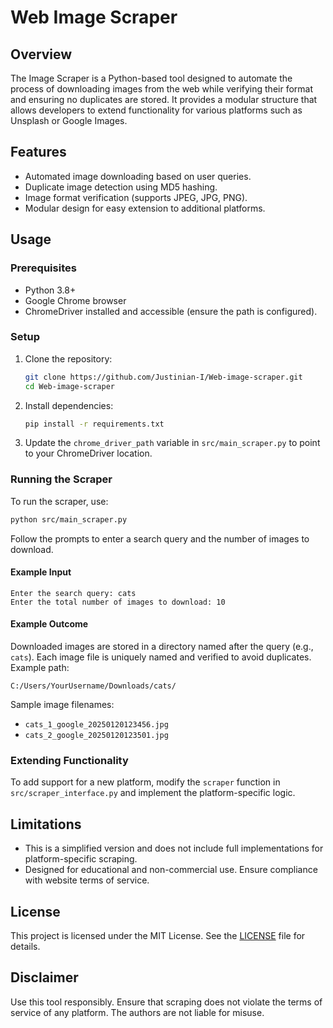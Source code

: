 # Web Image Scraper

## Overview
The Image Scraper is a Python-based tool designed to automate the process of downloading images from the web while verifying their format and ensuring no duplicates are stored. It provides a modular structure that allows developers to extend functionality for various platforms such as Unsplash or Google Images.

## Features
- Automated image downloading based on user queries.
- Duplicate image detection using MD5 hashing.
- Image format verification (supports JPEG, JPG, PNG).
- Modular design for easy extension to additional platforms.

## Usage
### Prerequisites
- Python 3.8+
- Google Chrome browser
- ChromeDriver installed and accessible (ensure the path is configured).

### Setup
1. Clone the repository:
   ```bash
   git clone https://github.com/Justinian-I/Web-image-scraper.git 
   cd Web-image-scraper
   ```
2. Install dependencies:
   ```bash
   pip install -r requirements.txt
   ```
3. Update the `chrome_driver_path` variable in `src/main_scraper.py` to point to your ChromeDriver location.

### Running the Scraper
To run the scraper, use:
```bash
python src/main_scraper.py
```
Follow the prompts to enter a search query and the number of images to download.

#### Example Input
```text
Enter the search query: cats
Enter the total number of images to download: 10
```

#### Example Outcome
Downloaded images are stored in a directory named after the query (e.g., `cats`). Each image file is uniquely named and verified to avoid duplicates. Example path:
```text
C:/Users/YourUsername/Downloads/cats/
```
Sample image filenames:
- `cats_1_google_20250120123456.jpg`
- `cats_2_google_20250120123501.jpg`

### Extending Functionality
To add support for a new platform, modify the `scraper` function in `src/scraper_interface.py` and implement the platform-specific logic.

## Limitations
- This is a simplified version and does not include full implementations for platform-specific scraping.
- Designed for educational and non-commercial use. Ensure compliance with website terms of service.

## License
This project is licensed under the MIT License. See the [LICENSE](LICENSE) file for details.

## Disclaimer
Use this tool responsibly. Ensure that scraping does not violate the terms of service of any platform. The authors are not liable for misuse.

